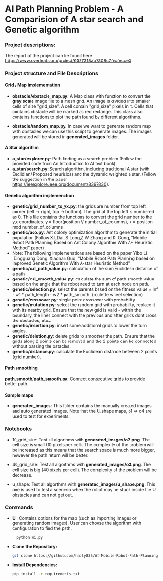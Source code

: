 # AI Path Planning Problem - A Comparision of A star search and Genetic algorithm

### Project descriptions:
The report of the project can be found here
https://www.overleaf.com/project/6597318ab7308c7fecfecce3



### Project structure and File Descriptions

#### Grid / Map implementation
- **obstacle/obstacle_map.py**: A Map class with function to convert the **gray scale** image file to a mesh grid. An image is divided into smaller cells of size "grid_size". A cell contain "grid_size" pixels in it. Cells that contains obstacle will be marked as red rectange. This class also contains functions to plot the path found by different algorithms.

- **obstacle/random_map.py**: In case we want to generate random map with obstacles we can use this script to generate images. The images generated will be stored in **generated_images** folder.


#### A Star algorithm
- **a_star/explorer.py**: Path finding as a search problem (Follow the provided code from An Introduction to AI text book)
- **a_star/search.py**: Search algorithm, including traditional A star (with Euclidian/ Proposed heurisics) and the dynamic weighted a star. (Follow the suggestion in the paper https://ieeexplore.ieee.org/document/8397830). 


#### Genetic algorithm implemenation
- **genetic/grid_number_to_yx.py**: the grids are number from top left corner (left -> right, top -> bottom). The grid at the top left is numbered as 0. This file contains the functions to convert the grid number to the y,x coordinates. y = floor(position // number_of_columns), x = position mod number_of_columns
- **genetic/aco.py**: Ant colony optimization algorithm to generate the initial population (Follow X.LDai, S Long,Z.W Zhang and D.  Gong, “Mobile Robot Path Planning Based on Ant Colony Algorithm With A* Heuristic Method” paper)
- Note: The following implemenations are based on the paper Yibo Li ,Dingguang Dong ,Xiaonan Guo, "Mobile Robot Path Planning based on Improved Genetic Algorithm With A-star Heuristic Method" 
- **genetic/cal_path_value.py**: calculation of the sum  Euclidean distance of a path
- **genetic/cal_smooth_value.py**: calculate the sum of path smooth value based on the angle that the robot need to turn at each node on path.
- **genetic/selection.py**: select the parents based on the fitness value = Inf - w1 * path_length - w2 * path_smooth. (roulette wheel selection)
- **genetic/crossover.py**: single point crossover with probability
- **genetic/mutation.py**: select the random grid with probability, replace it with its nearby grid. Ensure that the new grid is valid - within the boundary, the lines connect with the previous and after grids dont cross the obstacles, etc... 
- **genetic/insertion.py**: insert some additional grids to lower the turn angles.
- **genetic/deletion.py**: delete grids to smoother the path. Ensure that the grids along 2 points can be removed and the 2 points can be connected without passing the ostacles.
- **genetic/distance.py**: calculate the Euclidean distance between 2 points (grid number).


#### Path smoothing
**path_smooth/path_smooth.py**: Connect consecutive grids to provide better path.


#### Sample maps
-  **generated_images**: This folder contains the manually created images and auto generated images. Note that the U_shape maps, o1 => o4 are used to test for experiments.


### Notebooks
- 10_grid_size: Test all algorthms with **generated_images/o3.png**. The cell size is small (10 pixels per cell). The complexity of the problem will be increased as this means that the search space is much more bigger, however the path return will be better.

- 40_grid_size: Test all algorthms with **generated_images/o3.png**. The cell size is big (40 pixels per cell). The complexity of the problem will be decrease.

- u_shape: Test all algorthms with **generated_images/u_shape.png**. This one is used to test a scenerio when the robot may be stuck inside the U obstacles and can not get out.


### Commands
- **UI**: Contains options for the map (such as importing images or generating random images). User can choose the algorithm with configuration to find the path.

  ```bash
    python ui.py
  ```

- **Clone the Repository:**
  ```bash
  git clone https://github.com/haily835/AI-Mobile-Robot-Path-Planning
  ```

- **Install Dependencies:**
  ```bash
  pip install -r requirements.txt
  ```
